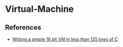 # Virtual-Machine

## References

- [Writing a simple 16 bit VM in less than 125 lines of C](https://www.andreinc.net/2021/12/01/writing-a-simple-vm-in-less-than-125-lines-of-c/)
<!-- - [Write your Own Virtual Machine](https://justinmeiners.github.io/lc3-vm/) -->
